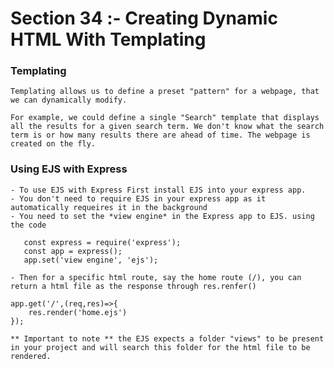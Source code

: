 # Section 34 :- Creating Dynamic HTML With Templating

### Templating

    Templating allows us to define a preset "pattern" for a webpage, that we can dynamically modify.

    For example, we could define a single "Search" template that displays all the results for a given search term. We don't know what the search term is or how many results there are ahead of time. The webpage is created on the fly.

### Using EJS with Express

    - To use EJS with Express First install EJS into your express app.
    - You don't need to require EJS in your express app as it automatically requeires it in the background
    - You need to set the *view engine* in the Express app to EJS. using the code

```
   const express = require('express');
   const app = express();
   app.set('view engine', 'ejs');
```

    - Then for a specific html route, say the home route (/), you can return a html file as the response through res.renfer()

```
app.get('/',(req,res)=>{
    res.render('home.ejs')
});
```

    ** Important to note ** the EJS expects a folder "views" to be present in your project and will search this folder for the html file to be rendered.
